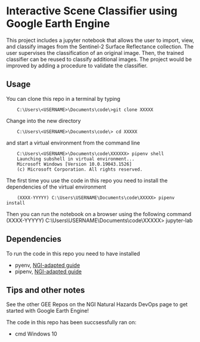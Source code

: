 # Interactive Scene Classifier using Google Earth Engine
This project includes a jupyter notebook that allows the user to import, view, and classify images from the Sentinel-2 Surface Reflectance collection. The user supervises the classification of an original image. Then, the trained classifier can be reused to classify additional images. The project would be improved by adding a procedure to validate the classifier.

## Usage
You can clone this repo in a terminal by typing

        C:\Users\<USERNAME>\Documents\code\>git clone XXXXX

Change into the new directory 

        C:\Users\<USERNAME>\Documents\code\> cd XXXXX     

and start a virtual environment from the command line 

        C:\Users\<USERNAME>\Documents\code\XXXXXX> pipenv shell 
        Launching subshell in virtual environment...
        Microsoft Windows [Version 10.0.19043.1526]
        (c) Microsoft Corporation. All rights reserved.

The first time you use the code in this repo you need to install the dependencies of the virtual environment

        (XXXX-YYYYY) C:\Users\USERNAME\Documents\code\XXXXX> pipenv install
Then you can run the notebook on a browser using the following command
(XXXX-YYYYY) C:\Users\USERNAME\Documents\code\XXXXX> jupyter-lab

## Dependencies
To run the code in this repo you need to have installed 
- pyenv, [NGI-adapted guide](https://ngiwiki.slite.com/app/docs/KXWBnnQrSS_Uu4)
- pipenv, [NGI-adapted guide](https://ngiwiki.slite.com/app/docs/tO10k0gX_U-6Ve)

## Tips and other notes
See the other GEE Repos on the NGI Natural Hazards DevOps page to get started with Google Earth Engine!

The code in this repo has been succsessfully ran on: 
- cmd Windows 10